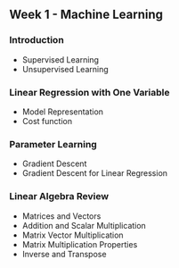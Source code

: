 ## Week 1 - Machine Learning

### Introduction
- Supervised Learning
- Unsupervised Learning

### Linear Regression with One Variable
- Model Representation
- Cost function

### Parameter Learning
- Gradient Descent
- Gradient Descent for Linear Regression

### Linear Algebra Review
- Matrices and Vectors
- Addition and Scalar Multiplication
- Matrix Vector Multiplication
- Matrix Multiplication Properties
- Inverse and Transpose
